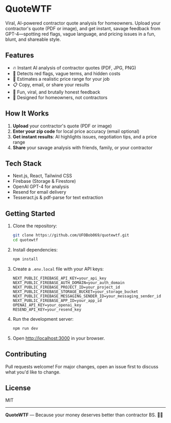 # QuoteWTF

Viral, AI-powered contractor quote analysis for homeowners. Upload your contractor's quote (PDF or image), and get instant, savage feedback from GPT-4—spotting red flags, vague language, and pricing issues in a fun, blunt, and shareable style.

## Features
- 🔥 Instant AI analysis of contractor quotes (PDF, JPG, PNG)
- 🚩 Detects red flags, vague terms, and hidden costs
- 💸 Estimates a realistic price range for your job
- 📋 Copy, email, or share your results
- 🎉 Fun, viral, and brutally honest feedback
- 🏡 Designed for homeowners, not contractors

## How It Works
1. **Upload** your contractor's quote (PDF or image)
2. **Enter your zip code** for local price accuracy (email optional)
3. **Get instant results**: AI highlights issues, negotiation tips, and a price range
4. **Share** your savage analysis with friends, family, or your contractor

## Tech Stack
- Next.js, React, Tailwind CSS
- Firebase (Storage & Firestore)
- OpenAI GPT-4 for analysis
- Resend for email delivery
- Tesseract.js & pdf-parse for text extraction

## Getting Started
1. Clone the repository:
   ```bash
   git clone https://github.com/UFOBob069/quotewtf.git
   cd quotewtf
   ```
2. Install dependencies:
   ```bash
   npm install
   ```
3. Create a `.env.local` file with your API keys:
   ```env
   NEXT_PUBLIC_FIREBASE_API_KEY=your_api_key
   NEXT_PUBLIC_FIREBASE_AUTH_DOMAIN=your_auth_domain
   NEXT_PUBLIC_FIREBASE_PROJECT_ID=your_project_id
   NEXT_PUBLIC_FIREBASE_STORAGE_BUCKET=your_storage_bucket
   NEXT_PUBLIC_FIREBASE_MESSAGING_SENDER_ID=your_messaging_sender_id
   NEXT_PUBLIC_FIREBASE_APP_ID=your_app_id
   OPENAI_API_KEY=your_openai_key
   RESEND_API_KEY=your_resend_key
   ```
4. Run the development server:
   ```bash
   npm run dev
   ```
5. Open [http://localhost:3000](http://localhost:3000) in your browser.

## Contributing
Pull requests welcome! For major changes, open an issue first to discuss what you'd like to change.

## License
MIT

---

**QuoteWTF** — Because your money deserves better than contractor BS. 🚩💸
